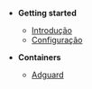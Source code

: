 <!-- _sidebar.md -->

- **Getting started**

  - [Introdução](/markdown/pages/started/home.md)
  - [Configuração](/markdown/pages/started/configs/configuracao.md)

- **Containers**
  
  - [Adguard](/markdown/pages/containers/adguard/adguard.md)

